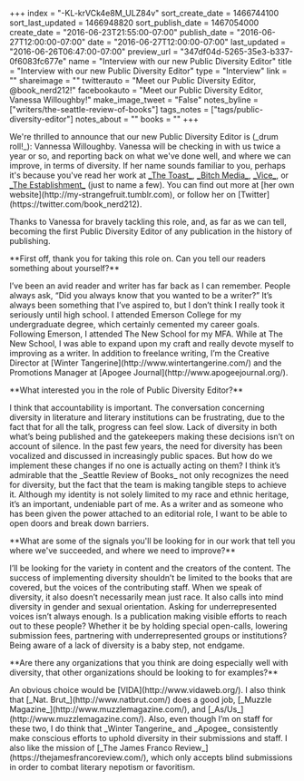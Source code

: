 +++
index = "-KL-krVCk4e8M_ULZ84v"
sort_create_date = 1466744100
sort_last_updated = 1466948820
sort_publish_date = 1467054000
create_date = "2016-06-23T21:55:00-07:00"
publish_date = "2016-06-27T12:00:00-07:00"
date = "2016-06-27T12:00:00-07:00"
last_updated = "2016-06-26T06:47:00-07:00"
preview_url = "347df04d-5265-35e3-b337-0f6083fc677e"
name = "Interview with our new Public Diversity Editor"
title = "Interview with our new Public Diversity Editor"
type = "Interview"
link = ""
shareimage = ""
twitterauto = "Meet our Public Diversity Editor, @book_nerd212!"
facebookauto = "Meet our Public Diversity Editor, Vanessa Willoughby!"
make_image_tweet = "False"
notes_byline = ["writers/the-seattle-review-of-books"]
tags_notes = ["tags/public-diversity-editor"]
notes_about = ""
books = ""
+++
<div class="intro"><p>We're thrilled to announce that our new Public Diversity Editor is (_drum roll!_): Vannessa Willoughby. Vanessa will be checking in with us twice a year or so, and reporting back on what we've done well, and where we can improve, in terms of diversity. If her name sounds familiar to you, perhaps it's because you've read her work at <a href="http://the-toast.net/tag/vanessa-willoughby/" title="vanessa willoughby Archives - The Toast - The Toast">_The Toast_</a>, <a href="https://bitchmedia.org/profile/vanessa-willoughby" title="Vanessa Willoughby | Bitch Media">_Bitch Media_</a>, <a href="https://www.vice.com/read/what-i-learned-from-the-token-black-characters-in-teen-movies-921" title="None">_Vice_</a>, or <a href="http://www.theestablishment.co/author/vanessa-willoughby/" title="Vanessa Willoughby, Author at The Establishment">_The Establishment_</a> (just to name a few). You can find out more at [her own website](http://my-strangefruit.tumblr.com), or follow her on [Twitter](https://twitter.com/book_nerd212).</p>

<p>Thanks to Vanessa for bravely tackling this role, and, as far as we can tell, becoming the first Public Diversity Editor of any publication in the history of publishing.</p>
</div>

<p class="noindent">**First off, thank you for taking this role on. Can you tell our readers something about yourself?**</p>

<p class="noindent">I’ve been an avid reader and writer has far back as I can remember. People always ask, “Did you always know that you wanted to be a writer?” It’s always been something that I’ve aspired to, but I don’t think I really took it seriously until high school. I attended Emerson College for my undergraduate degree, which certainly cemented my career goals. Following Emerson, I attended The New School for my MFA. While at The New School, I was able to expand upon my craft and really devote myself to improving as a writer. In addition to freelance writing, I’m the Creative Director at [Winter Tangerine](http://www.wintertangerine.com/) and the Promotions Manager at [Apogee Journal](http://www.apogeejournal.org/).</p>  

<p class="noindent">**What interested you in the role of Public Diversity Editor?**</p>

<p class="noindent">I think that accountability is important. The conversation concerning diversity in literature and literary institutions can be frustrating, due to the fact that for all the talk, progress can feel slow. Lack of diversity in both what’s being published and the gatekeepers making these decisions isn’t on account of silence. In the past few years, the need for diversity has been vocalized and discussed in increasingly public spaces. But how do we implement these changes if no one is actually acting on them? I think it’s admirable that the _Seattle Review of Books_ not only recognizes the need for diversity, but the fact that the team is making tangible steps to achieve it. Although my identity is not solely limited to my race and ethnic heritage, it’s an important, undeniable part of me. As a writer and as someone who has been given the power attached to an editorial role, I want to be able to open doors and break down barriers.</p> 

<p class="noindent">**What are some of the signals you'll be looking for in our work that tell you where we've succeeded, and where we need to improve?**</p>

<p class="noindent">I’ll be looking for the variety in content and the creators of the content. The success of implementing diversity shouldn’t be limited to the books that are covered, but the voices of the contributing staff. When we speak of diversity, it also doesn’t necessarily mean just race. It also calls into mind diversity in gender and sexual orientation. Asking for underrepresented voices isn’t always enough. Is a publication making visible efforts to reach out to these people? Whether it be by holding special open-calls, lowering submission fees, partnering with underrepresented groups or institutions? Being aware of a lack of diversity is a baby step, not endgame.</p>   

<p class="noindent">**Are there any organizations that you think are doing especially well with diversity, that other organizations should be looking to for examples?**</p>

<p class="noindent">An obvious choice would be [VIDA](http://www.vidaweb.org/). I also think that [_Nat. Brut_](http://www.natbrut.com/) does a good job, [_Muzzle Magazine_](http://www.muzzlemagazine.com/), and [_As/Us_](http://www.muzzlemagazine.com/). Also, even though I’m on staff for these two, I do think that _Winter Tangerine_ and _Apogee_ consistently make conscious efforts to uphold diversity in their submissions and staff. I also like the mission of [_The James Franco Review_](https://thejamesfrancoreview.com/), which only accepts blind submissions in order to combat literary nepotism or favoritism.</p>

